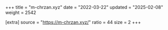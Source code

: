 +++
title = "m-chrzan.xyz"
date = "2022-03-22"
updated = "2025-02-08"
weight = 2542

[extra]
source = "https://m-chrzan.xyz/"
ratio = 44
size = 2
+++
